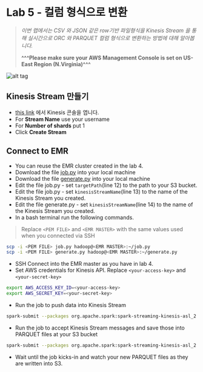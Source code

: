 # Lab 5 - 컬럼 형식으로 변환

>*이번 랩에서는 CSV 와 JSON 같은 row기반 파일형식을 Kinesis Stream 을 통해 실시간으로 ORC 와 PARQUET 컬럼 형식으로 변환하는 방법에 대해 알아봅니다.*
>
>**^^^Please make sure your AWS Management Console is set on US-East Region (N.Virginia)^^^**

![alt tag](../images/region.png)

## Kinesis Stream 만들기

- [this link](https://console.aws.amazon.com/kinesis/home?region=us-east-1#/streams/create) 에서 Kinesis 콘솔을 엽니다.
- For **Stream Name** use your username
- For **Number of shards** put 1
- Click **Create Stream**

## Connect to EMR

- You can reuse the EMR cluster created in the lab 4.
- Download the file [job.py](../streaming/job.py) into your local machine
- Download the file [generate.py](../streaming/generate.py) into your local machine
- Edit the file job.py - set `targetPath`(line 12) to the path to your S3 bucket.
- Edit the file job.py - set `kinesisStreamName`(line 13) to the name of the Kinesis Stream you created.
- Edit the file generate.py - set `kinesisStreamName`(line 14) to the name of the Kinesis Stream you created.
- In a bash terminal run the following commands.

>Replace `<PEM FILE>` and `<EMR MASTER>` with the same values used when you connected via SSH

```bash
scp -i <PEM FILE> job.py hadoop@<EMR MASTER>:~/job.py
scp -i <PEM FILE> generate.py hadoop@<EMR MASTER>:~/generate.py
```

- SSH Connect into the EMR master as you have in lab 4.
- Set AWS credentials for Kinesis API. Replace `<your-access-key>` and `<your-secret-key>`

```bash
export AWS_ACCESS_KEY_ID=<your-access-key>
export AWS_SECRET_KEY=<your-secret-key>
```

- Run the job to push data into Kinesis Stream

```bash
spark-submit --packages org.apache.spark:spark-streaming-kinesis-asl_2.11:2.1.0 generate.py
```

- Run the job to accept Kinesis Stream messages and save those into PARQUET files at your S3 bucket

```bash
spark-submit --packages org.apache.spark:spark-streaming-kinesis-asl_2.11:2.1.0 job.py
```

- Wait until the job kicks-in and watch your new PARQUET files as they are written into S3.
